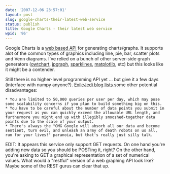 ```yaml
---
date: '2007-12-06 23:57:01'
layout: post
slug: google-charts-their-latest-web-service
status: publish
title: Google Charts - their latest web service
wpid: '96'
---
```


Google Charts is a [web based API](http://code.google.com/apis/chart/) for generating charts/graphs. It supports alot of the common types of graphics including line, pie, bar, scatter plots and Venn diagrams. I've relied on a bunch of other server-side graph generators ([owtchart](http://www.maptools.org/owtchart/index.phtml), [jpgraph](http://www.aditus.nu/jpgraph/), [sparklines](http://www.perrygeo.net/wordpress/?p=64), [matplotlib](http://matplotlib.sourceforge.net/), etc) but this looks like it might be a contender.

Still there is no higher-level programming API yet ... but give it a few days (interface with numpy anyone?). [ExileJedi blog lists ](http://exilejedi.livejournal.com/189606.html)some other potential disadvantages:




> 
    * You are limited to 50,000 queries per user per day, which may pose some scalability concerns if you plan to build something big on this.
    * You have to be careful about the number of data points you submit in your request as you can quickly exceed the allowable URL length, and furthermore you might end up with illegibly smooshed-together data points due to the scale of your output.
    * There's always the "OMG Google will absorb all our data and become sentient, turn evil, and unleash an army of death robots on us all, run for your lives!" paranoia, but that's really just silly talk.





 EDIT:  It appears this service only support GET requests. On one hand you're adding new data so you should be POSTing it, right? On the other hand, you're asking to GET a graphical representation of a set of numerical values. What would a "restful" version of a web graphing API look like? Maybe some of the REST gurus can clear that up.






